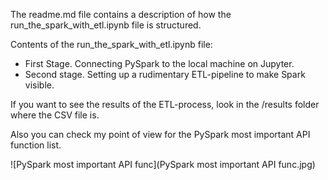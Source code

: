 The readme.md file contains a description of how the run_the_spark_with_etl.ipynb file is structured. 

Contents of the run_the_spark_with_etl.ipynb file:
- First Stage. Connecting PySpark to the local machine on Jupyter. 
- Second stage. Setting up a rudimentary ETL-pipeline to make Spark visible. 
 
If you want to see the results of the ETL-process, look in the /results folder where the CSV file is. 

Also you can check my point of view for the PySpark most important API function list.

![PySpark most important API func](PySpark most important API func.jpg)
